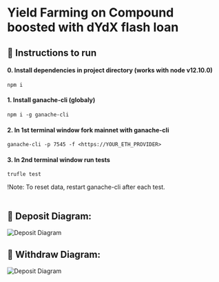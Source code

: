 # Yield Farming on Compound boosted with dYdX flash loan

## 📃 Instructions to run
#### 0. **Install dependencies in project directory (works with node v12.10.0)**
```
npm i
```
#### 1. **Install ganache-cli (globaly)**
```
npm i -g ganache-cli
```
#### 2. **In 1st terminal window fork mainnet with ganache-cli**
```
ganache-cli -p 7545 -f <https://YOUR_ETH_PROVIDER>
```
#### 3. **In 2nd terminal window run tests**
```
trufle test
```
!Note: To reset data, restart ganache-cli after each test.
</br>
</br>
## 🔧 Deposit Diagram:
![Deposit Diagram](https://i.gyazo.com/77913f25dd333c7f8a9ea99813053c61.png)
</br>
## 🔧 Withdraw Diagram:
![Deposit Diagram](https://i.gyazo.com/3c5736a988fe92fc7bd3c373230c2663.png)
